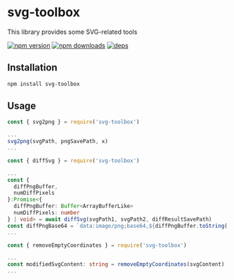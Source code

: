 # svg-toolbox
This library provides some SVG-related tools

[![npm version](https://img.shields.io/npm/v/svg-toolbox.svg?style=flat-square)](https://www.npmjs.com/package/svg-toolbox)
[![npm downloads](https://img.shields.io/npm/dt/svg-toolbox.svg?style=flat-square)](https://www.npmjs.com/package/svg-toolbox)
[![deps](https://img.shields.io/github/license/SteamedBread2333/svg-toolbox.svg)](https://www.npmjs.com/package/svg-toolbox)

## Installation
```bash
npm install svg-toolbox
```
## Usage
```typescript
const { svg2png } = require('svg-toolbox')

...
svg2png(svgPath, pngSavePath, x)
...
```

```typescript
const { diffSvg } = require('svg-toolbox')

...
const { 
  diffPngBuffer,
  numDiffPixels
}:Promise<{
  diffPngBuffer: Buffer<ArrayBufferLike>
  numDiffPixels: number
} | void> = await diffSvg(svgPath1, svgPath2, diffResultSavePath)
const diffPngBase64 = `data:image/png;base64,${diffPngBuffer.toString('base64')}`;
...
```

```typescript
const { removeEmptyCoordinates } = require('svg-toolbox')

...
const modifiedSvgContent: string = removeEmptyCoordinates(svgContent)
...
```
